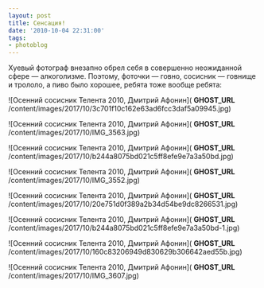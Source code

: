 ```yaml
---
layout: post
title: Сенсация!
date: '2010-10-04 22:31:00'
tags:
- photoblog
---
```


Хуевый фотограф внезапно обрел себя в совершенно неожиданной сфере — алкоголизме. Поэтому,&nbsp;фоточки — говно, сосисник — говнище и трололо, а пиво было хорошее, ребята тоже вообще ребята:

![Осенний сосисник Телента 2010, Дмитрий Афонин]( __GHOST_URL__ /content/images/2017/10/3c701f10c162e63ad6fcc3daf5a09945.jpg)

![Осенний сосисник Телента 2010, Дмитрий Афонин]( __GHOST_URL__ /content/images/2017/10/IMG_3563.jpg)

![Осенний сосисник Телента 2010, Дмитрий Афонин]( __GHOST_URL__ /content/images/2017/10/b244a8075bd021c5ff8efe9e7a3a50bd.jpg)

![Осенний сосисник Телента 2010, Дмитрий Афонин]( __GHOST_URL__ /content/images/2017/10/IMG_3552.jpg)

![Осенний сосисник Телента 2010, Дмитрий Афонин]( __GHOST_URL__ /content/images/2017/10/20e751d0f389a2b34d54be9dc8266531.jpg)

![Осенний сосисник Телента 2010, Дмитрий Афонин]( __GHOST_URL__ /content/images/2017/10/b244a8075bd021c5ff8efe9e7a3a50bd-1.jpg)

![Осенний сосисник Телента 2010, Дмитрий Афонин]( __GHOST_URL__ /content/images/2017/10/160c83206949d830629b306642aed55b.jpg)

![Осенний сосисник Телента 2010, Дмитрий Афонин]( __GHOST_URL__ /content/images/2017/10/IMG_3607.jpg)

<!--kg-card-end: markdown-->